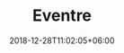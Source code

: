 ---
title: "Eventre"
date: 2018-12-28T11:02:05+06:00 
# type don't remove or customize
type : "docs"
---